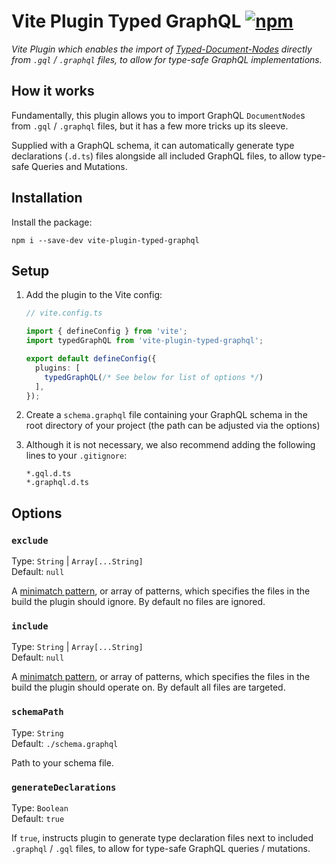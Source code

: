 # Vite Plugin Typed GraphQL [![npm](https://img.shields.io/npm/v/vite-plugin-typed-graphql.svg)](https://npmjs.com/package/vite-plugin-typed-graphql)

_Vite Plugin which enables the import of [Typed-Document-Nodes](https://the-guild.dev/blog/typed-document-node) directly from `.gql` / `.graphql` files, to allow for type-safe GraphQL implementations._

## How it works

Fundamentally, this plugin allows you to import GraphQL `DocumentNode`s from `.gql` / `.graphql` files, but it has a few more tricks up its sleeve.

Supplied with a GraphQL schema, it can automatically generate type declarations (`.d.ts`) files alongside all included GraphQL files, to allow type-safe Queries and Mutations.

## Installation
Install the package:
```
npm i --save-dev vite-plugin-typed-graphql
```

## Setup
1. Add the plugin to the Vite config:
   ```ts
   // vite.config.ts

   import { defineConfig } from 'vite';
   import typedGraphQL from 'vite-plugin-typed-graphql';

   export default defineConfig({
     plugins: [
       typedGraphQL(/* See below for list of options */) 
     ],
   });
   ```
2. Create a `schema.graphql` file containing your GraphQL schema in the root directory of your project (the path can be adjusted via the options)

3. Although it is not necessary, we also recommend adding the following lines to your `.gitignore`:
   ```
   *.gql.d.ts
   *.graphql.d.ts
   ```

## Options

### `exclude`
Type: `String` | `Array[...String]`  
Default: `null`

A [minimatch pattern](https://github.com/isaacs/minimatch), or array of patterns, which specifies the files in the build the plugin should ignore. By default no files are ignored.

### `include`
Type: `String` | `Array[...String]`  
Default: `null`

A [minimatch pattern](https://github.com/isaacs/minimatch), or array of patterns, which specifies the files in the build the plugin should operate on. By default all files are targeted.

### `schemaPath`
Type: `String`  
Default: `./schema.graphql`

Path to your schema file.


### `generateDeclarations`
Type: `Boolean`  
Default: `true`

If `true`, instructs plugin to generate type declaration files next to included `.graphql` / `.gql` files, to allow for type-safe GraphQL queries / mutations.